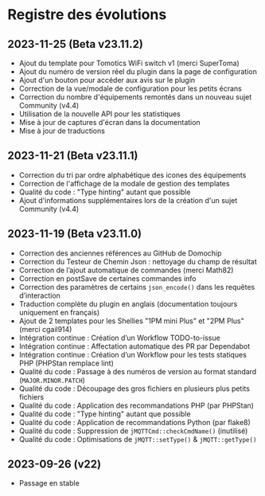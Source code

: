 # Registre des évolutions

## 2023-11-25 (Beta v23.11.2)
- Ajout du template pour Tomotics WiFi switch v1 (merci SuperToma)
- Ajout du numéro de version réel du plugin dans la page de configuration
- Ajout d'un bouton pour accéder aux avis sur le plugin
- Correction de la vue/modale de configuration pour les petits écrans
- Correction du nombre d'équipements remontés dans un nouveau sujet Community (v4.4)
- Utilisation de la nouvelle API pour les statistiques
- Mise à jour de captures d'écran dans la documentation
- Mise à jour de traductions

## 2023-11-21 (Beta v23.11.1)
- Correction du tri par ordre alphabétique des icones des équipements
- Correction de l'affichage de la modale de gestion des templates
- Qualité du code : "Type hinting" autant que possible
- Ajout d'informations supplémentaires lors de la création d'un sujet Community (v4.4)

## 2023-11-19 (Beta v23.11.0)
- Correction des anciennes références au GitHub de Domochip
- Correction du Testeur de Chemin Json : nettoyage du champ de résultat
- Correction de l’ajout automatique de commandes (merci Math82)
- Correction en postSave de certaines commandes info
- Correction des paramètres de certains `json_encode()` dans les requêtes d’interaction
- Traduction complète du plugin en anglais (documentation toujours uniquement en français)
- Ajout de 2 templates pour les Shellies "1PM mini Plus" et "2PM Plus" (merci cgail914)
- Intégration continue : Création d’un Workflow TODO-to-issue
- Intégration continue : Affectation automatique des PR par Dependabot
- Intégration continue : Création d’un Workflow pour les tests statiques PHP (PHPStan remplace lint)
- Qualité du code : Passage à des numéros de version au format standard (`MAJOR.MINOR.PATCH`)
- Qualité du code : Découpage des gros fichiers en plusieurs plus petits fichiers
- Qualité du code : Application des recommandations PHP (par PHPStan)
- Qualité du code : "Type hinting" autant que possible
- Qualité du code : Application de recommandations Python (par flake8)
- Qualité du code : Suppression de `jMQTTCmd::checkCmdName()` (inutilisé)
- Qualité du code : Optimisations de `jMQTT::setType()` & `jMQTT::getType()`


## 2023-09-26 (v22)
- Passage en stable
